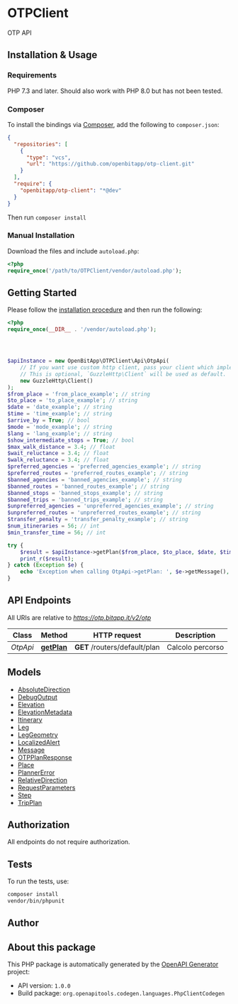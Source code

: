 # OTPClient

OTP API


## Installation & Usage

### Requirements

PHP 7.3 and later.
Should also work with PHP 8.0 but has not been tested.

### Composer

To install the bindings via [Composer](https://getcomposer.org/), add the following to `composer.json`:

```json
{
  "repositories": [
    {
      "type": "vcs",
      "url": "https://github.com/openbitapp/otp-client.git"
    }
  ],
  "require": {
    "openbitapp/otp-client": "*@dev"
  }
}
```

Then run `composer install`

### Manual Installation

Download the files and include `autoload.php`:

```php
<?php
require_once('/path/to/OTPClient/vendor/autoload.php');
```

## Getting Started

Please follow the [installation procedure](#installation--usage) and then run the following:

```php
<?php
require_once(__DIR__ . '/vendor/autoload.php');




$apiInstance = new OpenBitApp\OTPClient\Api\OtpApi(
    // If you want use custom http client, pass your client which implements `GuzzleHttp\ClientInterface`.
    // This is optional, `GuzzleHttp\Client` will be used as default.
    new GuzzleHttp\Client()
);
$from_place = 'from_place_example'; // string
$to_place = 'to_place_example'; // string
$date = 'date_example'; // string
$time = 'time_example'; // string
$arrive_by = True; // bool
$mode = 'mode_example'; // string
$lang = 'lang_example'; // string
$show_intermediate_stops = True; // bool
$max_walk_distance = 3.4; // float
$wait_reluctance = 3.4; // float
$walk_reluctance = 3.4; // float
$preferred_agencies = 'preferred_agencies_example'; // string
$preferred_routes = 'preferred_routes_example'; // string
$banned_agencies = 'banned_agencies_example'; // string
$banned_routes = 'banned_routes_example'; // string
$banned_stops = 'banned_stops_example'; // string
$banned_trips = 'banned_trips_example'; // string
$unpreferred_agencies = 'unpreferred_agencies_example'; // string
$unpreferred_routes = 'unpreferred_routes_example'; // string
$transfer_penalty = 'transfer_penalty_example'; // string
$num_itineraries = 56; // int
$min_transfer_time = 56; // int

try {
    $result = $apiInstance->getPlan($from_place, $to_place, $date, $time, $arrive_by, $mode, $lang, $show_intermediate_stops, $max_walk_distance, $wait_reluctance, $walk_reluctance, $preferred_agencies, $preferred_routes, $banned_agencies, $banned_routes, $banned_stops, $banned_trips, $unpreferred_agencies, $unpreferred_routes, $transfer_penalty, $num_itineraries, $min_transfer_time);
    print_r($result);
} catch (Exception $e) {
    echo 'Exception when calling OtpApi->getPlan: ', $e->getMessage(), PHP_EOL;
}

```

## API Endpoints

All URIs are relative to *https://otp.bitapp.it/v2/otp*

Class | Method | HTTP request | Description
------------ | ------------- | ------------- | -------------
*OtpApi* | [**getPlan**](docs/Api/OtpApi.md#getplan) | **GET** /routers/default/plan | Calcolo percorso

## Models

- [AbsoluteDirection](docs/Model/AbsoluteDirection.md)
- [DebugOutput](docs/Model/DebugOutput.md)
- [Elevation](docs/Model/Elevation.md)
- [ElevationMetadata](docs/Model/ElevationMetadata.md)
- [Itinerary](docs/Model/Itinerary.md)
- [Leg](docs/Model/Leg.md)
- [LegGeometry](docs/Model/LegGeometry.md)
- [LocalizedAlert](docs/Model/LocalizedAlert.md)
- [Message](docs/Model/Message.md)
- [OTPPlanResponse](docs/Model/OTPPlanResponse.md)
- [Place](docs/Model/Place.md)
- [PlannerError](docs/Model/PlannerError.md)
- [RelativeDirection](docs/Model/RelativeDirection.md)
- [RequestParameters](docs/Model/RequestParameters.md)
- [Step](docs/Model/Step.md)
- [TripPlan](docs/Model/TripPlan.md)

## Authorization
All endpoints do not require authorization.
## Tests

To run the tests, use:

```bash
composer install
vendor/bin/phpunit
```

## Author



## About this package

This PHP package is automatically generated by the [OpenAPI Generator](https://openapi-generator.tech) project:

- API version: `1.0.0`
- Build package: `org.openapitools.codegen.languages.PhpClientCodegen`
